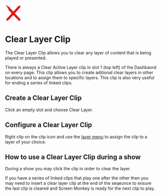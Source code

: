 ![](../../images/ClearLayerIcon.png) 
# Clear Layer Clip

The Clear Layer Clip allows you to clear any layer of content that is being played or presented.

There is always a Clear Active Layer clip in slot 1 (top left) of the Dashbaord on every page. This clip allows you to create aditional clear layers in other locations and to assign them to specific layers. This clip is also very useful for ending a series of linked clips.

## Create a Clear Layer Clip
Click an empty slot and choose Clear Layer. 

## Configure a Clear Layer Clip
Right clip on the clip icon and use the [layer menu](../reference/clipSettings/layer.md) to assign the clip to a layer of your choice.

## How to use a Clear Layer Clip during a show
During a show you may click the clip in order to clear the layer. 

If you have a series of linked clips that play one after the other then you may need to insert a clear layer clip at the end of the seqeunce to ensure the last clip is cleared  and Screen Monkey is ready for the next clip to play.

